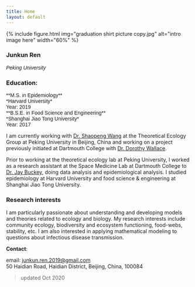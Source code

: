 ```yaml
---
title: Home
layout: default
---
```


{% include figure.html img="graduation shirt picture copy.jpg" alt="intro image here" width="60%" %}

### Junkun Ren  
<span style="font-family: Helvetica; font-size:1em;">_Peking University_ </span> 

### Education:
<span style="font-family: Helvetica; font-size:1em;">
    **M.S. in Epidemiology**<br/>
      *Harvard University*<br/>
      Year: 2019<br/>
    **B.S.E. in Food Science and Engineering**<br/>
      *Shanghai Jiao Tong University*<br/>
      Year: 2017
</span> 

I am currently working with [Dr. Shaopeng Wang](http://scholar.pku.edu.cn/spwang) at the Theoretical Ecology Group at Peking University in Beijing, China and working on a project previously initiated at Dartmouth College with [Dr. Dorothy Wallace](https://math.dartmouth.edu/~dwallace/). 

Prior to working at the theoretical ecology lab at Peking University, I worked as a research assistant at the Space Medicine Lab at Dartmouth College to [Dr. Jay Buckey](https://geiselmed.dartmouth.edu/faculty/facultydb/view.php/?uid=426), doing data analysis and epidemiological analysis. I studied epidemiology at Harvard University and food science & engineering at Shanghai Jiao Tong University.

### Research interests

I am particularly passionate about understanding and developing models and theories related to ecology and biology. My research interests include community ecology, biodiversity and ecosystem functioning, food-webs, stability, etc. I am also interested in applying mathematical modeling to questions about infectious disease transmission.

<!--
 <table border="1">
 <tr>
    <td><b style="font-size:15px">Interests</b></td>
    <td><b style="font-size:15px">Areas</b></td>
    <td><b style="font-size:15px">Methodology</b></td>
 </tr>
 <tr>
    <td> 
        - theoretical ecology <br/>
        - mathematical biology
    </td>
    <td>
        - Food-web  <br/>
        - Coexistence  <br/> 
        - Stability <br/>
        - Disease ecology<br/>
    </td>
 </tr>
</table>


{% include toc.html %}

------

{% include template/credits.html %}
-->

**Contact**:

email: junkun.ren.2019@gmail.com<br/>
50 Haidian Road, Haidian District, Beijing, China, 100084

> updated Oct 2020

